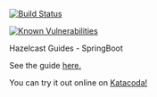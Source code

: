[![Build Status](https://travis-ci.org/enozcan/guide-kubernetes-caching-hazelcast-spring.svg?branch=master)](https://travis-ci.org/enozcan/guide-kubernetes-caching-hazelcast-spring)

[![Known Vulnerabilities](https://snyk.io//test/github/enozcan/guide-kubernetes-caching-hazelcast-spring/badge.svg?targetFile=final/pom.xml)](https://snyk.io//test/github/enozcan/guide-kubernetes-caching-hazelcast-spring?targetFile=final/pom.xml)

Hazelcast Guides - SpringBoot

See the guide [here.](http://35.188.138.168.xip.io/2019/07/08/hazelcast-spring/)

You can try it out online on [Katacoda!](https://www.katacoda.com/enesozcan)
